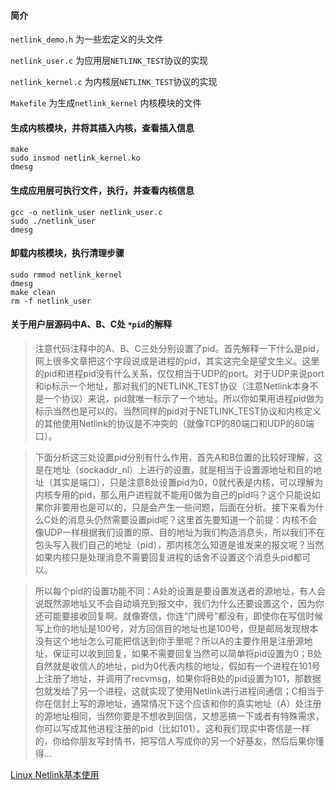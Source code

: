 #### 简介

`netlink_demo.h` 为一些宏定义的头文件

`netlink_user.c` 为应用层`NETLINK_TEST`协议的实现

`netlink_kernel.c` 为内核层`NETLINK_TEST`协议的实现

`Makefile` 为生成`netlink_kernel` 内核模块的文件

#### 生成内核模块，并将其插入内核，查看插入信息

```
make
sudo insmod netlink_kernel.ko
dmesg
```

#### 生成应用层可执行文件，执行，并查看内核信息

```
gcc -o netlink_user netlink_user.c
sudo ./netlink_user
dmesg
```

#### 卸载内核模块，执行清理步骤

```
sudo rmmod netlink_kernel
dmesg
make clean
rm -f netlink_user
```

#### 关于用户层源码中A、B、C处 `*pid`的解释

> 注意代码注释中的A、B、C三处分别设置了pid。首先解释一下什么是pid，网上很多文章把这个字段说成是进程的pid，其实这完全是望文生义。这里的pid和进程pid没有什么关系，仅仅相当于UDP的port。对于UDP来说port和ip标示一个地址，那对我们的NETLINK_TEST协议（注意Netlink本身不是一个协议）来说，pid就唯一标示了一个地址。所以你如果用进程pid做为标示当然也是可以的。当然同样的pid对于NETLINK_TEST协议和内核定义的其他使用Netlink的协议是不冲突的（就像TCP的80端口和UDP的80端口）。

> 下面分析这三处设置pid分别有什么作用，首先A和B位置的比较好理解，这是在地址（sockaddr_nl）上进行的设置，就是相当于设置源地址和目的地址（其实是端口），只是注意B处设置pid为0，0就代表是内核，可以理解为内核专用的pid，那么用户进程就不能用0做为自己的pid吗？这个只能说如果你非要用也是可以的，只是会产生一些问题，后面在分析。接下来看为什么C处的消息头仍然需要设置pid呢？这里首先要知道一个前提：内核不会像UDP一样根据我们设置的原、目的地址为我们构造消息头，所以我们不在包头写入我们自己的地址（pid），那内核怎么知道是谁发来的报文呢？当然如果内核只是处理消息不需要回复进程的话舍不设置这个消息头pid都可以。

> 所以每个pid的设置功能不同：A处的设置是要设置发送者的源地址，有人会说既然源地址又不会自动填充到报文中，我们为什么还要设置这个，因为你还可能要接收回复啊。就像寄信，你连“门牌号”都没有，即使你在写信时候写上你的地址是100号，对方回信目的地址也是100号，但是邮局发现根本没有这个地址怎么可能把信送到你手里呢？所以A的主要作用是注册源地址，保证可以收到回复，如果不需要回复当然可以简单将pid设置为0；B处自然就是收信人的地址，pid为0代表内核的地址，假如有一个进程在101号上注册了地址，并调用了recvmsg，如果你将B处的pid设置为101，那数据包就发给了另一个进程，这就实现了使用Netlink进行进程间通信；C相当于你在信封上写的源地址，通常情况下这个应该和你的真实地址（A）处注册的源地址相同，当然你要是不想收到回信，又想恶搞一下或者有特殊需求，你可以写成其他进程注册的pid（比如101）。这和我们现实中寄信是一样的，你给你朋友写封情书，把写信人写成你的另一个好基友，然后后果你懂得…

[Linux Netlink基本使用](http://blog.chinaunix.net/uid-15014334-id-5587278.html)
